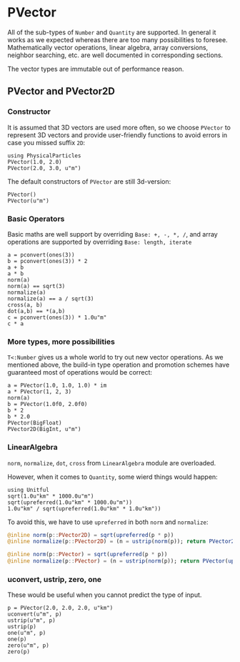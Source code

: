 # PVector

All of the sub-types of `Number` and `Quantity` are supported. In general it works as we expected whereas there are too many possibilities to foresee. Mathematically vector operations, linear algebra, array conversions, neighbor searching, etc. are well documented in corresponding sections.

The vector types are immutable out of performance reason. 

## PVector and PVector2D

### Constructor

It is assumed that 3D vectors are used more often, so we choose `PVector` to represent 3D vectors and provide user-friendly functions to avoid errors in case you missed suffix `2D`:
```@repl pvector
using PhysicalParticles
PVector(1.0, 2.0)
PVector(2.0, 3.0, u"m")
```

The default constructors of `PVector` are still 3d-version:
```@repl pvector
PVector()
PVector(u"m")
```

### Basic Operators

Basic maths are well support by overriding `Base: +, -, *, /`, and array operations are supported by overriding `Base: length, iterate`

```@repl pvector
a = pconvert(ones(3))
b = pconvert(ones(3)) * 2
a + b
a * b
norm(a)
norm(a) == sqrt(3)
normalize(a)
normalize(a) == a / sqrt(3)
cross(a, b)
dot(a,b) == *(a,b)
c = pconvert(ones(3)) * 1.0u"m"
c * a
```

### More types, more possibilities

`T<:Number` gives us a whole world to try out new vector operations. As we mentioned above, the build-in type operation and promotion schemes have guaranteed most of operations would be correct:
```@repl pvector
a = PVector(1.0, 1.0, 1.0) * im
a * PVector(1, 2, 3)
norm(a)
b = PVector(1.0f0, 2.0f0)
b * 2
b * 2.0
PVector(BigFloat)
PVector2D(BigInt, u"m")
```

### LinearAlgebra

`norm`, `normalize`, `dot`, `cross` from `LinearAlgebra` module are overloaded.

However, when it comes to `Quantity`, some wierd things would happen:
```@repl pvector
using Unitful
sqrt(1.0u"km" * 1000.0u"m")
sqrt(upreferred(1.0u"km" * 1000.0u"m"))
1.0u"km" / sqrt(upreferred(1.0u"km" * 1.0u"km"))
```

To avoid this, we have to use `upreferred` in both `norm` and `normalize`:
```julia
@inline norm(p::PVector2D) = sqrt(upreferred(p * p))
@inline normalize(p::PVector2D) = (n = ustrip(norm(p)); return PVector2D(upreferred(p.x/n), upreferred(p.y/n)))

@inline norm(p::PVector) = sqrt(upreferred(p * p))
@inline normalize(p::PVector) = (n = ustrip(norm(p)); return PVector(upreferred(p.x/n), upreferred(p.y/n), upreferred(p.z/n)))
```

### uconvert, ustrip, zero, one

These would be useful when you cannot predict the type of input.

```@repl pvector
p = PVector(2.0, 2.0, 2.0, u"km")
uconvert(u"m", p)
ustrip(u"m", p)
ustrip(p)
one(u"m", p)
one(p)
zero(u"m", p)
zero(p)
```